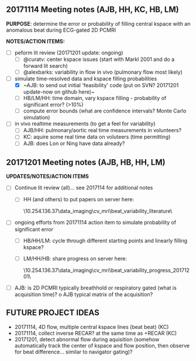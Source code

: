 
## 20171114 Meeting notes (AJB, HH, KC, HB, LM)

**PURPOSE**: determine the error or probability of filling central kspace with an anomalous beat during ECG-gated 2D PCMRI

**NOTES/ACTION ITEMS:**

- [ ] peform lit review (20171201 update: ongoing)
	- [ ] @curatv: center kspace issues (start with Markl 2001 and do a forward lit search)
	- [ ] @alexbarks: variability in flow in vivo (pulmonary flow most likely)
	
- [ ] simulate time-resolved data and kspace filling probabilities
	- [x] ~AJB: to send out initial 'feasibility' code (put on SVN?  20171201 update-now on github here)~
	- [ ] HB/LM/HH: time domain, vary kspace filling - probability of significant error? (>10%)
	- [ ] compute error bounds (what are confidence intervals? Monte Carlo simulation)
	
- [ ] in vivo realtime measurements (to get a feel for variability)
	- [ ] AJB/HH: pulmonary/aortic real time measurements in volunteers?
	- [ ] KC: aquire some real time data on voluteers (time permitting)
	- [ ] AJB: does Lon or Ning have data already?

## 20171201 Meeting notes (AJB, HB, HH, LM)

**UPDATES/NOTES/ACTION ITEMS**

- [ ] Continue lit review (all)... see 2017114 for additional notes
	- [ ] HH (and others) to put papers on server here:
	
	  \\10.254.136.37\data_imaging\cv_mri\beat_variability\_literature\
	  
- [ ] ongoing efforts from 20171114 action item to simulate probability of significant error
	- [ ] HB/HH/LM: cycle through different starting points and linearly filling kspace?
	- [ ] LM/HH/HB: share progress on server here:
	
	  \\10.254.136.37\data_imaging\cv_mri\beat_variability\_progress_20171201\
	
- [ ] AJB: is 2D PCMRI typically breathhold or respiratory gated (what is acquisition time)?
		o AJB typical matrix of the acquisition?
	
## FUTURE PROJECT IDEAS
- 20171114, 4D flow, multiple central kspace lines (beat beat) (KC)
- 20171114, collect inverse RECAR? at the same time as +RECAR  (KC)
- 20171201, detect abnormal flow during aquisition (somehow automatically track the center of kspace and flow position, then observe for beat difference... similar to navigator gating)?
